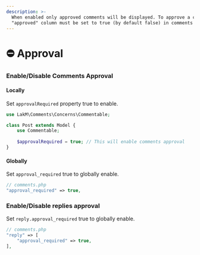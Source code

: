 ```yaml
---
description: >-
  When enabled only approved comments will be displayed. To approve a comment
  "approved" column must be set to true (by default false) in comments table.
---
```


# ⛔ Approval

### Enable/Disable Comments Approval

#### Locally

Set `approvalRequired` property true to enable.

```php
use LakM\Comments\Concerns\Commentable;

class Post extends Model {
    use Commentable;
    
    $approvalRequired = true; // This will enable comments approval
}
```

#### Globally

Set `approval_required` true to globally enable.

```php
// comments.php
"approval_required" => true,
```

### Enable/Disable replies approval

Set `reply.approval_required` true to globally enable.

```php
// comments.php
"reply" => [
    "approval_required" => true,
],
```
